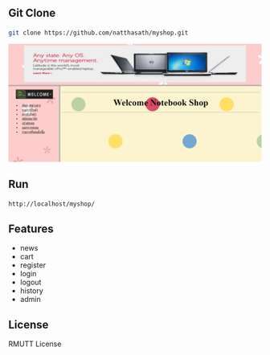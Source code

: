 ## Git Clone
```bash
git clone https://github.com/natthasath/myshop.git
```

[![Myshop demo](https://raw.githubusercontent.com/FSDotNetDev/myshop/master/image/myshop.png)]()

## Run
```bash
http://localhost/myshop/
```

## Features
* news
* cart
* register
* login
* logout
* history
* admin

## License
RMUTT License
